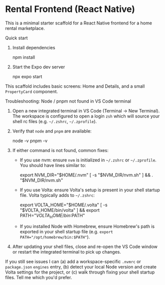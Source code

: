 # Rental Frontend (React Native)

This is a minimal starter scaffold for a React Native frontend for a home rental marketplace.

Quick start

1. Install dependencies

   npm install

2. Start the Expo dev server

   npx expo start

This scaffold includes basic screens: Home and Details, and a small `PropertyCard` component.

Troubleshooting: Node / pnpm not found in VS Code terminal

1. Open a new integrated terminal in VS Code (Terminal → New Terminal). The workspace is configured to open a login `zsh` which will source your shell rc files (e.g. `~/.zshrc`, `~/.zprofile`).

2. Verify that `node` and `pnpm` are available:

   node -v
   pnpm -v

3. If either command is not found, common fixes:
   - If you use nvm: ensure `nvm` is initialized in `~/.zshrc` or `~/.zprofile`. You should have lines similar to:

     export NVM_DIR="$HOME/.nvm"
       [ -s "$NVM_DIR/nvm.sh" ] && \. "$NVM_DIR/nvm.sh"

   - If you use Volta: ensure Volta's setup is present in your shell startup file. Volta typically adds to `~/.zshrc`:

     export VOLTA_HOME="$HOME/.volta"
       [ -s "$VOLTA_HOME/bin/volta" ] && export PATH="$VOLTA_HOME/bin:$PATH"

   - If you installed Node with Homebrew, ensure Homebrew's path is exported in your shell startup file (e.g. `export PATH="/opt/homebrew/bin:$PATH"`).

4. After updating your shell files, close and re-open the VS Code window or restart the integrated terminal to pick up changes.

If you still see issues I can (a) add a workspace-specific `.nvmrc` or `package.json` `engines` entry, (b) detect your local Node version and create Volta settings for the project, or (c) walk through fixing your shell startup files. Tell me which you'd prefer.
